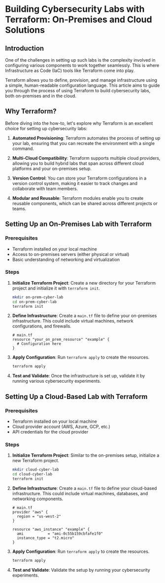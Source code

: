 # Building Cybersecurity Labs with Terraform: On-Premises and Cloud Solutions

## Introduction

One of the challenges in setting up such labs is the complexity involved in configuring various components to work together seamlessly. This is where Infrastructure as Code (IaC) tools like Terraform come into play.

Terraform allows you to define, provision, and manage infrastructure using a simple, human-readable configuration language. This article aims to guide you through the process of using Terraform to build cybersecurity labs, both on-premises and in the cloud.

## Why Terraform?

Before diving into the how-to, let's explore why Terraform is an excellent choice for setting up cybersecurity labs:

1. **Automated Provisioning**: Terraform automates the process of setting up your lab, ensuring that you can recreate the environment with a single command.
  
2. **Multi-Cloud Compatibility**: Terraform supports multiple cloud providers, allowing you to build hybrid labs that span across different cloud platforms and your on-premises setup.

3. **Version Control**: You can store your Terraform configurations in a version control system, making it easier to track changes and collaborate with team members.

4. **Modular and Reusable**: Terraform modules enable you to create reusable components, which can be shared across different projects or teams.

## Setting Up an On-Premises Lab with Terraform

### Prerequisites

- Terraform installed on your local machine
- Access to on-premises servers (either physical or virtual)
- Basic understanding of networking and virtualization

### Steps

1. **Initialize Terraform Project**: Create a new directory for your Terraform project and initialize it with `terraform init`.

    ```bash
    mkdir on-prem-cyber-lab
    cd on-prem-cyber-lab
    terraform init
    ```

2. **Define Infrastructure**: Create a `main.tf` file to define your on-premises infrastructure. This could include virtual machines, network configurations, and firewalls.

    ```hcl
    # main.tf
    resource "your_on_prem_resource" "example" {
      # Configuration here
    }
    ```

3. **Apply Configuration**: Run `terraform apply` to create the resources.

    ```bash
    terraform apply
    ```

4. **Test and Validate**: Once the infrastructure is set up, validate it by running various cybersecurity experiments.

## Setting Up a Cloud-Based Lab with Terraform

### Prerequisites

- Terraform installed on your local machine
- Cloud provider account (AWS, Azure, GCP, etc.)
- API credentials for the cloud provider

### Steps

1. **Initialize Terraform Project**: Similar to the on-premises setup, initialize a new Terraform project.

    ```bash
    mkdir cloud-cyber-lab
    cd cloud-cyber-lab
    terraform init
    ```

2. **Define Infrastructure**: Create a `main.tf` file to define your cloud-based infrastructure. This could include virtual machines, databases, and networking components.

    ```hcl
    # main.tf
    provider "aws" {
      region = "us-west-2"
    }

    resource "aws_instance" "example" {
      ami           = "ami-0c55b159cbfafe1f0"
      instance_type = "t2.micro"
    }
    ```

3. **Apply Configuration**: Run `terraform apply` to create the resources.

    ```bash
    terraform apply
    ```

4. **Test and Validate**: Validate the setup by running your cybersecurity experiments.


